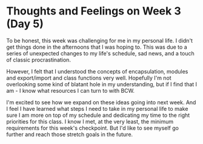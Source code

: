 # Thoughts and Feelings on Week 3 (Day 5)

To be honest, this week was challenging for me in my personal life. I didn't get things done in the afternoons that I was hoping to. This was due to a series of unexpected changes to my life's schedule, sad news, and a touch of classic procrastination.

However, I felt that I understood the concepts of encapsulation, modules and export/import and class functions very well. Hopefully I'm not overlooking some kind of blatant hole in my understanding, but if I find that I am - I know what resources I can turn to with BCW.

I'm excited to see how we expand on these ideas going into next week. And I feel I have learned what steps I need to take in my personal life to make sure I am more on top of my schedule and dedicating my time to the right priorities for this class. I know I met, at the very least, the minimum requirements for this week's checkpoint. But I'd like to see myself go further and reach those stretch goals in the future.
